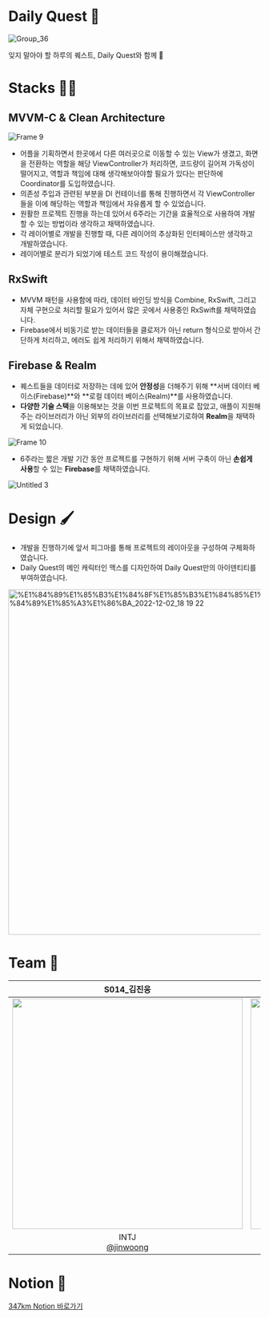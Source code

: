 # Daily Quest 🧩

![Group_36](https://user-images.githubusercontent.com/26710036/207524292-bf21d9d8-7738-4ea2-9bab-db4f513d5a71.png)

잊지 말아야 할 하루의 퀘스트, Daily Quest와 함께  🧩


# Stacks 🧑‍💻

## MVVM-C & Clean Architecture

![Frame 9](https://user-images.githubusercontent.com/26710036/207525159-3629e537-5270-4b48-b60f-158525a9a333.png)

- 어플을 기획하면서 한곳에서 다른 여러곳으로 이동할 수 있는 View가 생겼고, 화면을 전환하는 역할을 해당 ViewController가 처리하면, 코드량이 길어져 가독성이 떨어지고, 역할과 책임에 대해 생각해보아야할 필요가 있다는 판단하에 Coordinator를 도입하였습니다.
- 의존성 주입과 관련된 부분을 DI 컨테이너를 통해 진행하면서 각 ViewController들을 이에 해당하는 역할과 책임에서 자유롭게 할 수 있었습니다.
- 원활한 프로젝트 진행을 하는데 있어서 6주라는 기간을 효율적으로 사용하여 개발할 수 있는 방법이라 생각하고 채택하였습니다.
- 각 레이어별로 개발을 진행할 때, 다른 레이어의 추상화된 인터페이스만 생각하고 개발하였습니다.
- 레이어별로 분리가 되었기에 테스트 코드 작성이 용이해졌습니다.

## RxSwift

- MVVM 패턴을 사용함에 따라, 데이터 바인딩 방식을 Combine, RxSwift, 그리고 자체 구현으로 처리할 필요가 있어서 많은 곳에서 사용중인 RxSwift를 채택하였습니다.
- Firebase에서 비동기로 받는 데이터들을 클로저가 아닌 return 형식으로 받아서 간단하게 처리하고, 에러도 쉽게 처리하기 위해서 채택하였습니다.

## Firebase & Realm

- 퀘스트들을 데이터로 저장하는 데에 있어 **안정성**을 더해주기 위해 **서버 데이터 베이스(Firebase)**와 **로컬 데이터 베이스(Realm)**를 사용하였습니다.
- **다양한 기술 스택**을 이용해보는 것을 이번 프로젝트의 목표로 잡았고, 애플이 지원해주는 라이브러리가 아닌 외부의 라이브러리를 선택해보기로하여 **Realm**을 채택하게 되었습니다.

![Frame 10](https://user-images.githubusercontent.com/26710036/207525512-01ef9e47-409c-4e59-b78d-948ace96f7ae.png)

- 6주라는 짧은 개발 기간 동안 프로젝트를 구현하기 위해 서버 구축이 아닌 **손쉽게 사용**할 수 있는 **Firebase**를 채택하였습니다.
    
![Untitled 3](https://user-images.githubusercontent.com/26710036/207525678-40517feb-aefc-419c-a933-5a8a5414859e.png)    

# Design 🖌️

- 개발을 진행하기에 앞서 피그마를 통해 프로젝트의 레이아웃을 구성하여 구체화하였습니다.
- Daily Quest의 메인 캐릭터인 맥스를 디자인하여 Daily Quest만의 아이덴티티를 부여하였습니다.

<img width="689" alt="%E1%84%89%E1%85%B3%E1%84%8F%E1%85%B3%E1%84%85%E1%85%B5%E1%86%AB%E1%84%89%E1%85%A3%E1%86%BA_2022-12-02_18 19 22" src="https://user-images.githubusercontent.com/26710036/207525776-a83b63e2-43a2-4be1-a499-e92d8d264560.png">

# Team 👥

|S014_김진웅|S017_박동훈|S036_이다연|S042_이전희|S000_맥스|
|:-:|:-:|:-:|:-:|:-:|
|<img src="https://avatars.githubusercontent.com/u/26710036?v=4" width=460 />|<img src="https://avatars.githubusercontent.com/u/53684146?v=4" width=460 />|<img src="https://avatars.githubusercontent.com/u/43718982?v=4" width=460 />|<img src="https://avatars.githubusercontent.com/u/48307153?v=4" width=460>|<img src="https://user-images.githubusercontent.com/26710036/200534784-56842273-7428-4c6e-b79f-465027d4a5e7.png" width=460 />|
|INTJ<br>[@jinwoong](https://github.com/jinwoong16)|ISTP<br>[@wickedRun](https://github.com/wickedRun)|ISTP<br>[@sprituz](https://github.com/sprituz)|ENFJ<br>[@Jeonhui](https://github.com/Jeonhui)|ESFP<br>[@Max](https://github.com/boostcampwm-2022/iOS03-DailyQuest/wiki)|

# Notion 📕

[347km Notion 바로가기](https://boostcamp-wm.notion.site/iOS03-347km-b1040580dc7347b78b393b6761028ad2)

